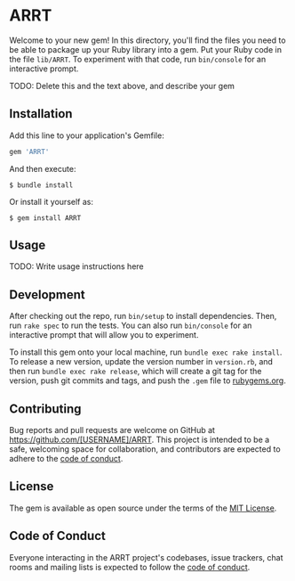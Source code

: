 # ARRT

Welcome to your new gem! In this directory, you'll find the files you need to be able to package up your Ruby library into a gem. Put your Ruby code in the file `lib/ARRT`. To experiment with that code, run `bin/console` for an interactive prompt.

TODO: Delete this and the text above, and describe your gem

## Installation

Add this line to your application's Gemfile:

```ruby
gem 'ARRT'
```

And then execute:

    $ bundle install

Or install it yourself as:

    $ gem install ARRT

## Usage

TODO: Write usage instructions here

## Development

After checking out the repo, run `bin/setup` to install dependencies. Then, run `rake spec` to run the tests. You can also run `bin/console` for an interactive prompt that will allow you to experiment.

To install this gem onto your local machine, run `bundle exec rake install`. To release a new version, update the version number in `version.rb`, and then run `bundle exec rake release`, which will create a git tag for the version, push git commits and tags, and push the `.gem` file to [rubygems.org](https://rubygems.org).

## Contributing

Bug reports and pull requests are welcome on GitHub at https://github.com/[USERNAME]/ARRT. This project is intended to be a safe, welcoming space for collaboration, and contributors are expected to adhere to the [code of conduct](https://github.com/[USERNAME]/ARRT/blob/master/CODE_OF_CONDUCT.md).


## License

The gem is available as open source under the terms of the [MIT License](https://opensource.org/licenses/MIT).

## Code of Conduct

Everyone interacting in the ARRT project's codebases, issue trackers, chat rooms and mailing lists is expected to follow the [code of conduct](https://github.com/[USERNAME]/ARRT/blob/master/CODE_OF_CONDUCT.md).
